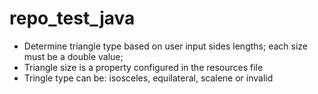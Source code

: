 # repo_test_java
- Determine triangle type based on user input sides lengths; each size must be a double value;
- Triangle size is a property configured in the resources file
- Tringle type can be: isosceles, equilateral, scalene or invalid
